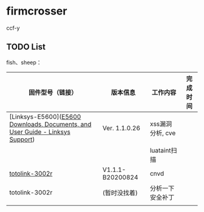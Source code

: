 # firmcrosser
ccf-y

## TODO List

fish、sheep：

| 固件型号（链接） | 版本信息 | 工作内容         | 完成时间 |
| ---------------- | -------- | ---------------- | -------- |
| [Linksys-E5600]([E5600 Downloads, Documents, and User Guide - Linksys Support](https://support.linksys.com/kb/article/4816-cn/)) | Ver. 1.1.0.26 | xss漏洞分析, cve |          |
|                  |          | luataint扫描 |          |
| [totolink-3002r](https://www.totolink.net/home/menu/detail/menu_listtpl/download/id/193/ids/36.html) | V1.1.1-B20200824 | cnvd |          |
| totolink-3002r | (暂时没找着) | 分析一下安全补丁 |          |
|                  |          |                  |          |

